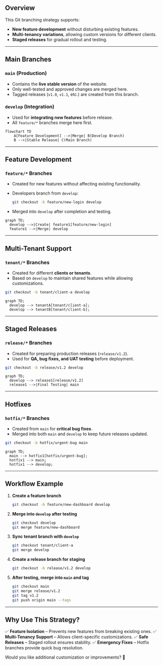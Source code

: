 
## Overview

This Git branching strategy supports:

- **New feature development** without disturbing existing features.
- **Multi-tenancy variations**, allowing custom versions for different clients.
- **Staged releases** for gradual rollout and testing.

---

## Main Branches

### `main` (Production)

- Contains the **live stable version** of the website.
- Only well-tested and approved changes are merged here.
- Tagged releases (`v1.0`, `v1.1`, etc.) are created from this branch.

### `develop` (Integration)

- Used for **integrating new features** before release.
- All `feature/*` branches merge here first.

```mermaid
flowchart TD
    A[Feature Development] -->|Merge| B(Develop Branch)
    B -->|Stable Release| C(Main Branch)
```

---

## Feature Development

### `feature/*` Branches

- Created for new features without affecting existing functionality.
    
- Developers branch from `develop`:
    
    ```sh
    git checkout -b feature/new-login develop
    ```
    
- Merged into `develop` after completion and testing.
    

```mermaid
graph TD;
  develop -->|Create| feature1[feature/new-login]
  feature1 -->|Merge| develop
```

---

## Multi-Tenant Support

### `tenant/*` Branches

- Created for different **clients or tenants**.
- Based on `develop` to maintain shared features while allowing customizations.

```sh
git checkout -b tenant/client-a develop
```

```mermaid
graph TD;
  develop --> tenantA[tenant/client-a];
  develop --> tenantB[tenant/client-b];
```

---

## Staged Releases

### `release/*` Branches

- Created for preparing production releases (`release/v1.2`).
- Used for **QA, bug fixes, and UAT testing** before deployment.

```sh
git checkout -b release/v1.2 develop
```

```mermaid
graph TD;
  develop --> release1[release/v1.2]
  release1 -->|Final Testing| main
```

---

## Hotfixes

### `hotfix/*` Branches

- Created from `main` for **critical bug fixes**.
- Merged into both `main` and `develop` to keep future releases updated.

```sh
git checkout -b hotfix/urgent-bug main
```

```mermaid
graph TD;
  main --> hotfix1[hotfix/urgent-bug];
  hotfix1 --> main;
  hotfix1 --> develop;
```

---

## Workflow Example

1. **Create a feature branch**
    
    ```sh
    git checkout -b feature/new-dashboard develop
    ```
    
2. **Merge into `develop` after testing**
    
    ```sh
    git checkout develop
    git merge feature/new-dashboard
    ```
    
3. **Sync tenant branch with `develop`**
    
    ```sh
    git checkout tenant/client-a
    git merge develop
    ```
    
4. **Create a release branch for staging**
    
    ```sh
    git checkout -b release/v1.2 develop
    ```
    
5. **After testing, merge into `main` and tag**
    
    ```sh
    git checkout main
    git merge release/v1.2
    git tag v1.2
    git push origin main --tags
    ```
    

---

## Why Use This Strategy?

✅ **Feature Isolation** – Prevents new features from breaking existing ones. ✅ **Multi-Tenancy Support** – Allows client-specific customizations. ✅ **Safe Releases** – Staged rollout ensures stability. ✅ **Emergency Fixes** – Hotfix branches provide quick bug resolution.

Would you like additional customization or improvements? 🚀
